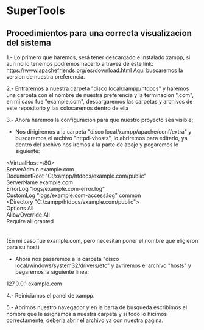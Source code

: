 # SuperTools
## Procedimientos para una correcta visualizacion del sistema

1.- Lo primero que haremos, será tener descargado e instalado xampp, si aun no lo tenemos podremos hacerlo a travez de este link: https://www.apachefriends.org/es/download.html Aqui buscaremos la version de nuestra preferencia.

2.- Entraremos a nuestra carpeta "disco local/xampp/htdocs" y haremos una carpeta con el nombre de nuestra preferencia y la terminacion ".com", en mi caso fue "example.com", descargaremos las carpetas y archivos de este repositorio y las colocaremos dentro de ella

3.- Ahora haremos la configuracion para que nuestro proyecto sea visible;

- Nos dirigiremos a la carpeta "disco local/xampp/apache/conf/extra" y buscaremos el archivo "httpd-vhosts", lo abriremos para editarlo, ya dentro del archivo nos iremos a la parte de abajo y pegaremos lo siguiente:

<VirtualHost *:80> <br />
    ServerAdmin example.com <br />
    DocumentRoot "C:/xampp/htdocs/example.com/public" <br />
    ServerName example.com <br />
    ErrorLog "logs/example.com-error.log" <br />
    CustomLog "logs/example.com-access.log" common <br />
    <Directory "C:/xampp/htdocs/example.com/public"> <br />
      Options All <br />
      AllowOverride All <br />
      Require all granted <br />
    </Directory> <br />
</VirtualHost> <br />
(En mi caso fue example.com, pero necesitan poner el nombre que eligieron para su host)

- Ahora nos pasaremos a la carpeta "disco local/windows/system32/drivers/etc" y avriremos el archivo "hosts" y pegaremos la siguiente linea:

127.0.0.1 example.com

4.- Reiniciamos el panel de xampp.

5.- Abrimos nuestro navegador y en la barra de busqueda escribimos el nombre que le asignamos a nuestra carpeta y si todo lo hicimos correctamente, debería abrir el archivo ya con nuestra pagina.


